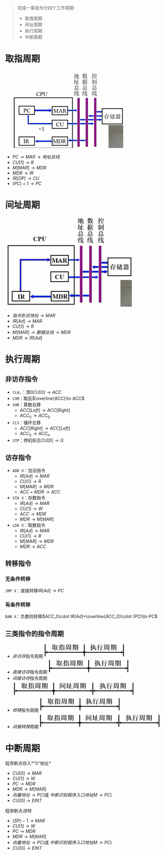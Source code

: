 > 完成一条指令分四个工作周期
>
> - 取值周期
> - 间址周期
> - 执行周期
> - 中断周期

# 取指周期

![20240306135541.png](../../attachments/png/Pasted%20image%2020240306135541.png)

- $PC\to MAR\to 地址总线$
- $CU[1]\to R$
- $M[MAR]\to MDR$
- $MDR\to IR$
- $IR[OP]\to CU$
- $(PC)+1\to PC$

# 间址周期

![20240306163053.png](../../attachments/png/Pasted%20image%2020240306163053.png)

- $指令形式地址\to MAR$
- $IR[Ad]\to MAR$
- $CU[1]\to R$
- $M[MAR]\to 数据总线\to MDR$
- $MDR\to IR[Ad]$

# 执行周期

## 非访存指令

- `CLA;`：清0$CU[0]\to ACC$
- `COM`：取反$\overline{ACC}\to ACC$
- `SHR`：算数右移
  - $ACC[Left]\to ACC[Right]$
  - $ACC_0\to ACC_0$
- `CLS`：循环左移
  - $ACC[Right]\to ACC[Left]$
  - $ACC_0\to ACC_n$
- `STP`：停机标志$CU[0]\to G$

## 访存指令

- `ADD X`：加法指令
  - $IR[Ad]\to MAR$
  - $CU[1]\to R$
  - $M[MAR]\to MDR$
  - $ACC+MDR\to ACC$
- `STA X`：存数指令
  - $IR[Ad]\to MAR$
  - $CU[1]\to W$
  - $ACC\to MDR$
  - $MDR\to M[MAR]$
- `LDA X`：取数指令
  - $IR[Ad]\to MAR$
  - $CU[1]\to R$
  - $M[MAR]\to MDR$
  - $MDR\to ACC$

## 转移指令

### 无条件转移

`JMP X`：直接转移$IR[Ad]\to PC$

### 有条件转移

`BAN X`：负数则转移$ACC_0\cdot IR[Ad]+\overline{ACC_0}\cdot (PC)\to PC$

## 三类指令的指令周期

- *非访存*指令周期![20240306172321.png](../../attachments/png/Pasted%20image%2020240306172321.png)
- *直接访存*指令周期![20240306172321.png](../../attachments/png/Pasted%20image%2020240306172321.png)
- *间接访存*指令周期![20240306172338.png](../../attachments/png/Pasted%20image%2020240306172338.png)
- *转移*指令周期![20240306172321.png](../../attachments/png/Pasted%20image%2020240306172321.png)
- *间接转移*周期![20240306172338.png](../../attachments/png/Pasted%20image%2020240306172338.png)

# 中断周期

程序断点存入*“0”地址*

- $CU[0]\to MAR$
- $CU[1]\to W$
- $PC\to MDR$
- $MDR\to M[MAR]$
- $向量地址\to PC$(或 $中断识别程序入口地址M\to PC$)
- $CU[0]\to EINT$

程序断点*进栈*

- $(SP)-1\to MAR$
- $CU[1]\to W$
- $PC\to MDR$
- $MDR\to M[MAR]$
- $向量地址\to PC$(或 $中断识别程序入口地址M\to PC$)
- $CU[0]\to EINT$

